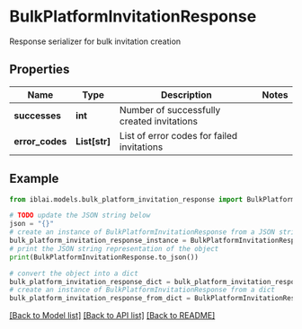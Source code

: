 # BulkPlatformInvitationResponse

Response serializer for bulk invitation creation

## Properties

Name | Type | Description | Notes
------------ | ------------- | ------------- | -------------
**successes** | **int** | Number of successfully created invitations | 
**error_codes** | **List[str]** | List of error codes for failed invitations | 

## Example

```python
from iblai.models.bulk_platform_invitation_response import BulkPlatformInvitationResponse

# TODO update the JSON string below
json = "{}"
# create an instance of BulkPlatformInvitationResponse from a JSON string
bulk_platform_invitation_response_instance = BulkPlatformInvitationResponse.from_json(json)
# print the JSON string representation of the object
print(BulkPlatformInvitationResponse.to_json())

# convert the object into a dict
bulk_platform_invitation_response_dict = bulk_platform_invitation_response_instance.to_dict()
# create an instance of BulkPlatformInvitationResponse from a dict
bulk_platform_invitation_response_from_dict = BulkPlatformInvitationResponse.from_dict(bulk_platform_invitation_response_dict)
```
[[Back to Model list]](../README.md#documentation-for-models) [[Back to API list]](../README.md#documentation-for-api-endpoints) [[Back to README]](../README.md)


